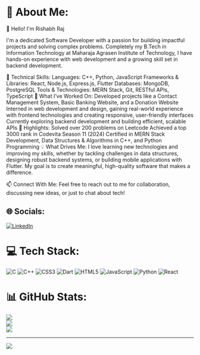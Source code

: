 # 💫 About Me:
👋 Hello! I'm Rishabh Raj

I'm a dedicated Software Developer with a passion for building impactful projects and solving complex problems. Completely my  B.Tech in Information Technology at Maharaja Agrasen Institute of Technology, I have hands-on experience with web development and a growing skill set in backend development.

🚀 Technical Skills:
Languages: C++, Python, JavaScript
Frameworks & Libraries: React, Node.js, Express.js, Flutter
Databases: MongoDB, PostgreSQL
Tools & Technologies: MERN Stack, Git, RESTful APIs, TypeScript
🌟 What I’ve Worked On:
Developed projects like a Contact Management System, Basic Banking Website, and a Donation Website
Interned in web development and design, gaining real-world experience with frontend technologies and creating responsive, user-friendly interfaces
Currently exploring backend development and building efficient, scalable APIs
🎯 Highlights:
Solved over 200 problems on Leetcode
Achieved a top 3000 rank in Codevita Season 11 (2024)
Certified in MERN Stack Development, Data Structures & Algorithms in C++, and Python Programming
💡 What Drives Me:
I love learning new technologies and improving my skills, whether by tackling challenges in data structures, designing robust backend systems, or building mobile applications with Flutter. My goal is to create meaningful, high-quality software that makes a difference.

📫 Connect With Me:
Feel free to reach out to me for collaboration, discussing new ideas, or just to chat about tech!

## 🌐 Socials:
[![LinkedIn](https://img.shields.io/badge/LinkedIn-%230077B5.svg?logo=linkedin&logoColor=white)](https://linkedin.com/in/www.linkedin.com/in/rishabh-raj-a28118220) 

# 💻 Tech Stack:
![C](https://img.shields.io/badge/c-%2300599C.svg?style=for-the-badge&logo=c&logoColor=white) ![C++](https://img.shields.io/badge/c++-%2300599C.svg?style=for-the-badge&logo=c%2B%2B&logoColor=white) ![CSS3](https://img.shields.io/badge/css3-%231572B6.svg?style=for-the-badge&logo=css3&logoColor=white) ![Dart](https://img.shields.io/badge/dart-%230175C2.svg?style=for-the-badge&logo=dart&logoColor=white) ![HTML5](https://img.shields.io/badge/html5-%23E34F26.svg?style=for-the-badge&logo=html5&logoColor=white) ![JavaScript](https://img.shields.io/badge/javascript-%23323330.svg?style=for-the-badge&logo=javascript&logoColor=%23F7DF1E) ![Python](https://img.shields.io/badge/python-3670A0?style=for-the-badge&logo=python&logoColor=ffdd54) ![React](https://img.shields.io/badge/react-%2320232a.svg?style=for-the-badge&logo=react&logoColor=%2361DAFB)
# 📊 GitHub Stats:
![](https://github-readme-stats.vercel.app/api?username=Rishabhraj0212&theme=dark&hide_border=false&include_all_commits=false&count_private=false)<br/>
![](https://github-readme-streak-stats.herokuapp.com/?user=Rishabhraj0212&theme=dark&hide_border=false)<br/>
![](https://github-readme-stats.vercel.app/api/top-langs/?username=Rishabhraj0212&theme=dark&hide_border=false&include_all_commits=false&count_private=false&layout=compact)

---
[![](https://visitcount.itsvg.in/api?id=Rishabhraj0212&icon=0&color=0)](https://visitcount.itsvg.in)

<!-- Proudly created with GPRM ( https://gprm.itsvg.in ) -->
